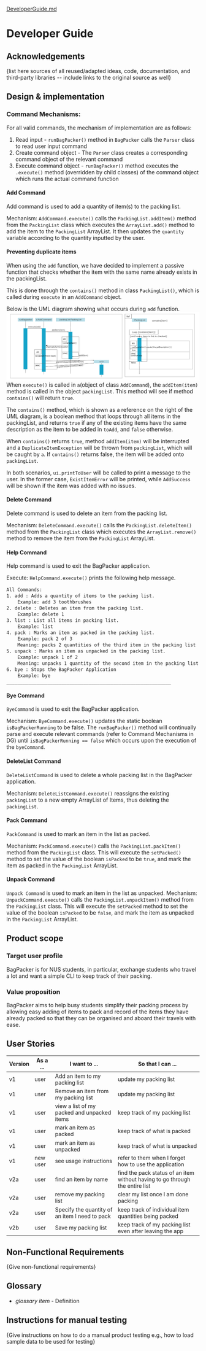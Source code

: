 [DeveloperGuide.md](DeveloperGuide.md)
# Developer Guide

## Acknowledgements

{list here sources of all reused/adapted ideas, code, documentation, and third-party libraries -- include links to the
original source as well}

## Design & implementation

### Command Mechanisms:
For all valid commands, the mechanism of implementation are as follows:
1. Read input - ```runBagPacker()``` method in ```BagPacker``` calls the ```Parser``` class to read user input command
2. Create command object - The ```Parser``` class creates a corresponding command object of the relevant command
3. Execute command object - ```runBagPacker()``` method executes the ```.execute()``` method (overridden by child classes) of the command object 
   which runs the actual command function

#### Add Command

Add command is used to add a quantity of item(s) to the packing list.

Mechanism: ```AddCommand.execute()``` calls the ```PackingList.addItem()``` method from the ```PackingList``` class which executes the ```ArrayList.add()``` method to add the item to the ```PackingList``` ArrayList. 
It then updates the ```quantity``` variable according to the quantity inputted by the user.


#### Preventing duplicate items

When using the `add` function, we have decided to implement a passive function that checks whether the item with the same name already exists in the packingList.

This is done through the `contains()` method in class `PackingList()`, which is called during `execute` in an `AddCommand` object.

Below is the UML diagram showing what occurs during `add` function.
![img_1.png](img_1.png)
When `execute()` is called in `a`(object of class `AddCommand`), the `addItem(item)` method is called in the object `packingList`. This method will see if method `contains()` will return `true`.

The `contains()` method, which is shown as a reference on the right of the UML diagram, is a boolean method that loops through all items in the packingList, and returns `true` if any of the existing items have the same description as the item to be added in `toAdd`, and `false` otherwise.

When `contains()` returns `true`, method `addItem(item)` will be interrupted and a `DuplicateItemException` will be thrown from `packingList`, which will be caught by `a`. If `contains()` returns false, the item will be added onto `packingList`.

In both scenarios, `ui.printToUser` will be called to print a message to the user. In the former case, `ExistItemError` will be printed, while `AddSuccess` will be shown if the item was added with no issues.

#### Delete Command

Delete command is used to delete an item from the packing list.

Mechanism: ```DeleteCommand.execute()``` calls the ```PackingList.deleteItem()``` method from the ```PackingList``` class which executes the ```ArrayList.remove()``` method to remove the item from the ```PackingList``` ArrayList.


#### Help Command
Help command is used to exit the BagPacker application.

Execute: ```HelpCommand.execute()``` prints the following help message.

```
All Commands:
1. add : Adds a quantity of items to the packing list.
	Example: add 3 toothbrushes
2. delete : Deletes an item from the packing list.
	Example: delete 1
3. list : List all items in packing list.
	Example: list
4. pack : Marks an item as packed in the packing list.
	Example: pack 2 of 3
	Meaning: packs 2 quantities of the third item in the packing list
5. unpack : Marks an item as unpacked in the packing list.
	Example: unpack 1 of 2
	Meaning: unpacks 1 quantity of the second item in the packing list
6. bye : Stops the BagPacker Application
	Example: bye
____________________________________________________________

```

#### Bye Command
```ByeCommand``` is used to exit the BagPacker application.

Mechanism: ```ByeCommand.execute()``` updates the static boolean ```isBagPackerRunning``` to be false. 
The ```runBagPacker()``` method will continually parse and execute relevant commands (refer to Command Mechanisms in DG) until
```isBagPackerRunning == false``` which occurs upon the execution of the ```byeCommand```.

#### DeleteList Command
```DeleteListCommand``` is used to delete a whole packing list in the BagPacker application.

Mechanism: ```DeleteListCommand.execute()``` reassigns the existing ```packingList``` to a new empty ArrayList of Items, thus deleting the ```packingList```.

#### Pack Command
```PackCommand``` is used to mark an item in the list as packed.

Mechanism: ```PackCommand.execute()``` calls the ```PackingList.packItem()``` method from the ```PackingList``` class. 
This will execute the ```setPacked()``` method to set the value of the boolean ```isPacked``` to be ```true```, and mark the item as packed in the ```PackingList``` ArrayList.

#### Unpack Command
```Unpack Command``` is used to mark an item in the list as unpacked.
Mechanism: ```UnpackCommand.execute()``` calls the ```PackingList.unpackItem()``` method from the ```PackingList``` class.
This will execute the ```setPacked``` method to set the value of the boolean ```isPacked``` to be ```false```, and mark the item as unpacked in the ```PackingList``` ArrayList.

## Product scope

### Target user profile

BagPacker is for NUS students, in particular, exchange students who travel a lot and want a simple CLI to keep track of their packing.

### Value proposition

BagPacker aims to help busy students simplify their packing process by allowing easy adding of items to pack and record of the items they have already packed so that they can be organised and aboard their travels with ease.


## User Stories

| Version | As a ... | I want to ...                                  | So that I can ...                                                            |
|---------|----------|------------------------------------------------|------------------------------------------------------------------------------|
| v1      | user     | Add an item to my packing list                 | update my packing list                                                       |
| v1      | user     | Remove an item from my packing list            | update my packing list                                                       |
| v1      | user     | view a list of my packed and unpacked items    | keep track of my packing list                                                |
| v1      | user     | mark an item as packed                         | keep track of what is packed                                                 |
| v1      | user     | mark an item as unpacked                       | keep track of what is unpacked                                               |
| v1      | new user | see usage instructions                         | refer to them when I forget how to use the application                       |
| v2a     | user     | find an item by name                           | find the pack status of an item without having to go through the entire list |
| v2a     | user     | remove my packing list                         | clear my list once I am done packing                                         |
| v2a     | user     | Specify the quantity of an item I need to pack | keep track of individual item quantities being packed                        |
| v2b     | user     | Save my packing list                           | keep track of my packing list even after leaving the app                     |

## Non-Functional Requirements

{Give non-functional requirements}

## Glossary

* *glossary item* - Definition

## Instructions for manual testing

{Give instructions on how to do a manual product testing e.g., how to load sample data to be used for testing}
